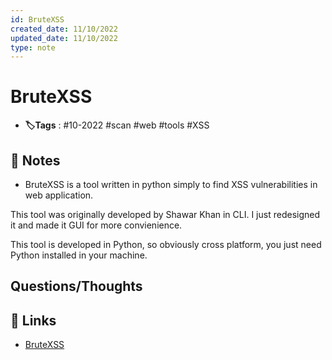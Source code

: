 ```yaml
---
id: BruteXSS
created_date: 11/10/2022
updated_date: 11/10/2022
type: note
---
```


#  BruteXSS
- **🏷️Tags** :  #10-2022 #scan #web #tools #XSS 

## 📝 Notes
- BruteXSS is a tool written in python simply to find XSS vulnerabilities in web application.

This tool was originally developed by Shawar Khan in CLI. I just redesigned it and made it GUI for more convienience.

This tool is developed in Python, so obviously cross platform, you just need Python installed in your machine.


## Questions/Thoughts


## 🔗 Links
- [BruteXSS](https://github.com/rajeshmajumdar/BruteXSS)